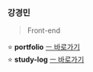### 강경민        
        
> Front-end         
  
    

⭐ **portfolio** [ㅡ 바로가기](https://portfolio-minomad.vercel.app)        
⭐ **study-log** [ㅡ 바로가기](https://github.com/minomad/study-repository)


